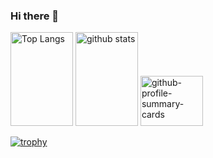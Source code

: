 ### Hi there 👋

<p align="left"> 
  <img alt="Top Langs" width="100px" height="150px" src="https://github-readme-stats.vercel.app/api/top-langs/?username=Masaki0625&layout=compact&count_private=true&show_icons=true&theme=onedark" />

  <img alt="github stats" width="100px" height="150px" src="https://github-readme-stats.vercel.app/api?username=Masaki0625&count_private=true&show_icons=true&show_icons=true&theme=onedark" />
  
  <img alt="github-profile-summary-cards" width="100px" height="80px" src="http://github-profile-summary-cards.vercel.app/api/cards/repos-per-language?username=Masaki0625&theme=github_dark" />
</p>

[![trophy](https://github-profile-trophy.vercel.app/?username=Masaki0625&theme=onedark&column=7
)](https://github.com/ryo-ma/github-profile-trophy)

<!--
**Masaki0625/Masaki0625** is a ✨ _special_ ✨ repository because its `README.md` (this file) appears on your GitHub profile.

Here are some ideas to get you started:

- 🔭 I’m currently working on ...
- 🌱 I’m currently learning ...
- 👯 I’m looking to collaborate on ...
- 🤔 I’m looking for help with ...
- 💬 Ask me about ...
- 📫 How to reach me: ...
- 😄 Pronouns: ...
- ⚡ Fun fact: ...
-->
